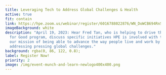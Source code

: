 ```yaml
---
title: Leveraging Tech to Address Global Challenges & Health
active: true
fit: contain
link: https://hpe.zoom.us/webinar/register/6016788022876/WN_DoWCB694RnSzjD9w78U3ZA
imageBackground: white
description: "April 19, 2023: Hear Fred Tan, who is helping to drive the Force
  for Good program, discuss specific initiatives HPE is involved with to achieve
  our mission of being able to advance the way people live and work by
  addressing pressing global challenges."
background: rgba(0, 86, 122, 0.8);
label: Register Now!
priority: 2
image: /img/event-munch-and-learn-newlogo400x400.png
---
```

